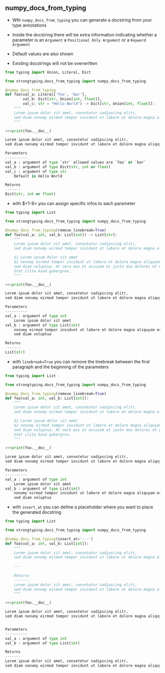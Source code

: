 ## numpy_docs_from_typing

- Wth `numpy_docs_from_typing` you can generate a docstring from your type annotations
  
- Inside the docstring there will be extra information indicating whether a parameter is an `Argument` 
  a `Positional Only Argument` or a `Keyword Argument`
- Default values are also shown

- Existing docstrings will not be overwritten
```python
from typing import Union, Literal, Dict

from strongtyping.docs_from_typing import numpy_docs_from_typing

@numpy_docs_from_typing
def foo(val_a: Literal['foo', 'bar'], 
        val_b: Dict[str, Union[int, float]],
        val_c: str = "Hello World") -> Dict[str, Union[int, float]]:
    """
    Lorem ipsum dolor sit amet, consetetur sadipscing elitr,
    sed diam nonumy eirmod tempor invidunt ut labore et dolore magna aliquyam
    """

>>>print(foo.__doc__)

Lorem ipsum dolor sit amet, consetetur sadipscing elitr,
sed diam nonumy eirmod tempor invidunt ut labore et dolore magna aliquyam

Parameters
----------
val_a : argument of type `str` allowed values are `foo` or `bar`
val_b : argument of type Dict(str, int or float)
val_c : argument of type str
	Default is Hello World

Returns
-------
Dict(str, int or float)

```

- with $<1-9> you can assign specific infos to each parameter
```python
from typing import List

from strongtyping.docs_from_typing import numpy_docs_from_typing

@numpy_docs_from_typing(remove_linebreak=True)
def foo(val_a: int, val_b: List[int]) -> List[str]:
    """
    Lorem ipsum dolor sit amet, consetetur sadipscing elitr,
    sed diam nonumy eirmod tempor invidunt ut labore et dolore magna aliquyam

    $1 Lorem ipsum dolor sit amet
    $2 nonumy eirmod tempor invidunt ut labore et dolore magna aliquyam erat,
    sed diam voluptua. At vero eos et accusam et justo duo dolores et ea rebum.
    Stet clita kasd gubergren,
    """

>>>print(foo.__doc__)

Lorem ipsum dolor sit amet, consetetur sadipscing elitr,
sed diam nonumy eirmod tempor invidunt ut labore et dolore magna aliquyam

Parameters
----------
val_a : argument of type int
	Lorem ipsum dolor sit amet
val_b : argument of type List(int)
	nonumy eirmod tempor invidunt ut labore et dolore magna aliquyam erat,
	sed diam voluptua

Returns
-------
List(str)

```

- with `linebreak=True` you can remove the linebreak between the first paragraph and the beginning of the parameters
```python
from typing import List

from strongtyping.docs_from_typing import numpy_docs_from_typing

@numpy_docs_from_typing(remove_linebreak=True)
def foo(val_a: int, val_b: List[int]):
    """
    Lorem ipsum dolor sit amet, consetetur sadipscing elitr,
    sed diam nonumy eirmod tempor invidunt ut labore et dolore magna aliquyam

    $1 Lorem ipsum dolor sit amet
    $2 nonumy eirmod tempor invidunt ut labore et dolore magna aliquyam erat,
    sed diam voluptua. At vero eos et accusam et justo duo dolores et ea rebum.
    Stet clita kasd gubergren,
    """

>>>print(foo.__doc__)

Lorem ipsum dolor sit amet, consetetur sadipscing elitr,
sed diam nonumy eirmod tempor invidunt ut labore et dolore magna aliquyam

Parameters
----------
val_a : argument of type int
	Lorem ipsum dolor sit amet
val_b : argument of type List(int)
	nonumy eirmod tempor invidunt ut labore et dolore magna aliquyam erat,
	sed diam voluptua
```

- with `insert_at` you can define a placeholder where you want to place the generated docstring
```python
from typing import List

from strongtyping.docs_from_typing import numpy_docs_from_typing

@numpy_docs_from_typing(insert_at='---')
def foo(val_a: int, val_b: List[int]):
    """
    Lorem ipsum dolor sit amet, consetetur sadipscing elitr,
    sed diam nonumy eirmod tempor invidunt ut labore et dolore magna aliquyam
    
    ---
    
    Returns
    -------
    Lorem ipsum dolor sit amet, consetetur sadipscing elitr,
    sed diam nonumy eirmod tempor invidunt ut labore et dolore magna aliquyam
    """

>>>print(foo.__doc__)

Lorem ipsum dolor sit amet, consetetur sadipscing elitr,
sed diam nonumy eirmod tempor invidunt ut labore et dolore magna aliquyam


Parameters
----------
val_a : argument of type int
val_b : argument of type List(int)

Returns
-------
Lorem ipsum dolor sit amet, consetetur sadipscing elitr,
sed diam nonumy eirmod tempor invidunt ut labore et dolore magna aliquyam

```
